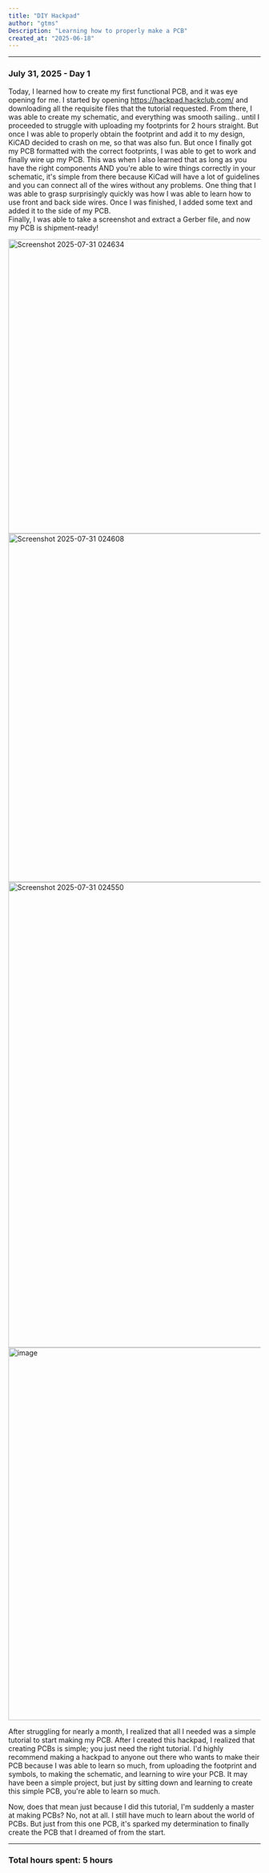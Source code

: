```yaml
---
title: "DIY Hackpad"
author: "gtms"
Description: "Learning how to properly make a PCB"
created_at: "2025-06-18"
---
```


----------------------------------------------------------------------------------------------------------------------------------------------------------------------------------------------------------------------------------------------------------------------------------
### July 31, 2025 - Day 1

Today, I learned how to create my first functional PCB, and it was eye opening for me. I started by opening https://hackpad.hackclub.com/ and downloading all the requisite files that the tutorial requested. From there, I was able to create my schematic, and everything was
smooth sailing.. until I proceeded to struggle with uploading my footprints for 2 hours straight. But once I was able to properly obtain the footprint and add it to my design, KiCAD decided to crash on me, so that was also fun. But once I finally got my PCB formatted with 
the correct footprints, I was able to get to work and finally wire up my PCB. This was when I also learned that as long as you have the right components AND you're able to wire things correctly in your schematic, it's simple from there because KiCad will have a lot of 
guidelines and you can connect all of the wires without any problems. One thing that I was able to grasp surprisingly quickly was how I was able to learn how to use front and back side wires. Once I was finished, I added some text and added it to the side of my PCB.  
Finally, I was able to take a screenshot and extract a Gerber file, and now my PCB is shipment-ready!


<img width="625" height="587" alt="Screenshot 2025-07-31 024634" src="https://github.com/user-attachments/assets/fbf74750-0402-47ee-a887-d6eed6273c84" /> <img width="555" height="695" alt="Screenshot 2025-07-31 024608" src="https://github.com/user-attachments/assets/975ab337-dde6-4ec5-ba24-e84185b70b17" />
<img width="1724" height="928" alt="Screenshot 2025-07-31 024550" src="https://github.com/user-attachments/assets/5371630f-f6b5-4199-90ed-df1c6bee6c5c" /> <img width="777" height="743" alt="image" src="https://github.com/user-attachments/assets/911dc2a3-a454-4521-9a18-26ebcd315edb" />




After struggling for nearly a month, I realized that all I needed was a simple tutorial to start making my PCB. After I created this hackpad, I realized that creating PCBs is simple; you just need the right tutorial. I'd highly recommend making a hackpad to anyone out there
who wants to make their PCB because I was able to learn so much, from uploading the footprint and symbols, to making the schematic, and learning to wire your PCB. It may have been a simple project, but just by sitting down and learning to create this simple PCB, you're able
to learn so much.

Now, does that mean just because I did this tutorial, I'm suddenly a master at making PCBs? No, not at all. I still have much to learn about the world of PCBs. But just from this one PCB, it's sparked my determination to finally create the PCB that I dreamed of from the 
start.

----------------------------------------------------------------------------------------------------------------------------------------------------------------------------------------------------------------------------------------------------------------------------------
### Total hours spent: 5 hours
